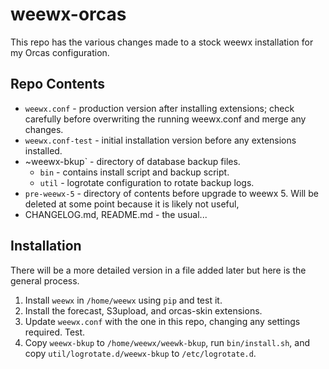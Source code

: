# weewx-orcas
This repo has the various changes made to a stock weewx installation
for my Orcas configuration.

## Repo Contents
- `weewx.conf` - production version after installing extensions; check
  carefully before overwriting the running weewx.conf and merge
  any changes.
- `weewx.conf-test` - initial installation version before any extensions
  installed.
- ~weewx-bkup` - directory of database backup files.
  - `bin` - contains install script and backup script.
  - `util` - logrotate configuration to rotate backup logs.
- `pre-weewx-5` - directory of contents before upgrade to weewx 5. Will 
  be deleted at some point because it is likely not useful,
- CHANGELOG.md, README.md - the usual...

## Installation
There will be a more detailed version in a file
added later but here is the general process.

1. Install `weewx` in `/home/weewx` using `pip` and test it.
2. Install the forecast, S3upload, and orcas-skin extensions.
3. Update `weewx.conf` with the one in this repo, changing any settings
   required. Test.
4. Copy `weewx-bkup` to `/home/weewx/weewk-bkup`, run `bin/install.sh`, and
   copy `util/logrotate.d/weewx-bkup` to `/etc/logrotate.d`.
